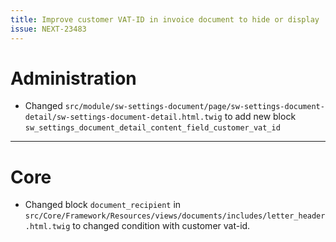 ```yaml
---
title: Improve customer VAT-ID in invoice document to hide or display
issue: NEXT-23483
---
```

# Administration
* Changed `src/module/sw-settings-document/page/sw-settings-document-detail/sw-settings-document-detail.html.twig` to add new block `sw_settings_document_detail_content_field_customer_vat_id`
___
# Core
* Changed block `document_recipient` in `src/Core/Framework/Resources/views/documents/includes/letter_header.html.twig` to changed condition with customer vat-id.
